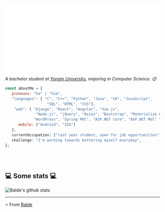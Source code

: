 <img src="https://github.com/reeveng/reeveng/blob/master/svg.svg"/>


<p><em>A bachelor student at <a href="https://yongin.ac.kr">Yongin University</a>, majoring in Computer Science. 😊</br>
</em></p>


```javascript
const aboutMe = {
   pronouns: "he" | "him",
   "languages": [ "C", "C++", "Python", "Java", "C#", "JavaScript",
                   "SQL", "HTML", "CSS"],
    "web": [ "Django", "React", "Angular", "Vue.js", 
              "Node.js", "jQuery", "Axios", "Bootstrap", "Materialize CSS",
             "WordPress", "Spring MVC", "ASP.NET Core", "ASP.NET MVC" "WPF", "Winforms", "Xamarin"],
      mobile: ["Android", "IOS"]
   },
   currentOccupation: ["last year student, open for job opportunities"],
   challenge: "I'm working towards bettering myself everyday",
};
```
</br></br>
<h2>💻 Some stats 💻</h2>

![Balde's github stats](https://github-readme-stats.vercel.app/api?username=mambalde&show_icons=true&title_color=fff&icon_color=79ff97&text_color=9f9f9f&bg_color=151515)

---

⭐️ From [Balde](https://github.com/mambalde)
